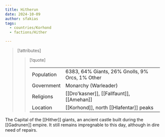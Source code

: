 ```yaml
---
title: Hitherun
date: 2024-10-09
author: sfakias
tags:
  - countries/Korhond
  - factions/Hither

---
```

> [!attributes]
> 
> > [!quote]
> >
> > | | |
> > | --- | --- |
> > | Population | 6383, 64% Giants, 26% Gnolls, 9% Orcs, 1% Other |
> > | Government | Monarchy (Warleader) |
> > | Religions | [[Dro'kasner]], [[Fallfaunt]], [[Amehan]] |
> > | Location | [[Korhond]], north [[Hlafentar]] peaks |

The Capital of the [[Hither]] giants, an ancient castle built during the [[Gadrunen]] empire. It still remains impregnable to this day, although in dire need of repairs.